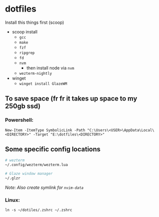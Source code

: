 # dotfiles

Install this things first (scoop)

- scoop install
  - `gcc`
  - `make`
  - `fzf`
  - `ripgrep`
  - `fd`
  - `nvm`
    - then install node via `nvm`
  - `wezterm-nightly`
- winget
  - `winget install GlazeWM`

## To save space (fr fr it takes up space to my 250gb ssd)

### Powershell:

```
New-Item -ItemType SymbolicLink -Path "C:\Users\<USER>\AppData\Local\<DIRECTORY>" -Target "E:\dotfiles\<DIRECTORY>"
```

## Some specific config locations

```sh
# wezterm
~/.config/wezterm/wezterm.lua

# Glaze window manager
~/.glzr
```

_Note: Also create symlink for `nvim-data`_

### Linux:

```
ln -s ~/dotiles/.zshrc ~/.zshrc
```
